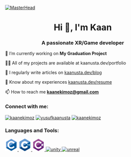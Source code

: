 [![MasterHead](https://i.pinimg.com/originals/22/de/10/22de101e8b3fd2c881fd64e1667ddd51.gif)](https://kaanusta.dev)

<h1 align="center">Hi 👋, I'm Kaan</h1>
<h3 align="center">A passionate XR/Game developer</h3
                                                  
 🔭 I’m currently working on **My Graduation Project**
 
👨‍💻 All of my projects are available at kaanusta.dev/portfolio

📝 I regularly write articles on [kaanusta.dev/blog](kaanusta.dev/blog)

📄 Know about my experiences [kaanusta.dev/resume](kaanusta.dev/resume)

📫 How to reach me **kaanekimoz@gmail.com**

<h3 align="left">Connect with me:</h3>
<p align="left">
<a href="https://twitter.com/kaanekimoz" target="blank"><img align="center" src="https://raw.githubusercontent.com/rahuldkjain/github-profile-readme-generator/master/src/images/icons/Social/twitter.svg" alt="kaanekimoz" height="30" width="40" /></a>
<a href="https://linkedin.com/in/yusufkaanusta" target="blank"><img align="center" src="https://raw.githubusercontent.com/rahuldkjain/github-profile-readme-generator/master/src/images/icons/Social/linked-in-alt.svg" alt="yusufkaanusta" height="30" width="40" /></a>
<a href="https://instagram.com/kaanekimoz" target="blank"><img align="center" src="https://raw.githubusercontent.com/rahuldkjain/github-profile-readme-generator/master/src/images/icons/Social/instagram.svg" alt="kaanekimoz" height="30" width="40" /></a>
</p>

<h3 align="left">Languages and Tools:</h3>
<p align="left"> <a href="https://www.cprogramming.com/" target="_blank" rel="noreferrer"> <img src="https://raw.githubusercontent.com/devicons/devicon/master/icons/c/c-original.svg" alt="c" width="40" height="40"/> </a> <a href="https://www.w3schools.com/cpp/" target="_blank" rel="noreferrer"> <img src="https://raw.githubusercontent.com/devicons/devicon/master/icons/cplusplus/cplusplus-original.svg" alt="cplusplus" width="40" height="40"/> </a> <a href="https://www.w3schools.com/cs/" target="_blank" rel="noreferrer"> <img src="https://raw.githubusercontent.com/devicons/devicon/master/icons/csharp/csharp-original.svg" alt="csharp" width="40" height="40"/> </a> <a href="https://unity.com/" target="_blank" rel="noreferrer"> <img src="https://www.vectorlogo.zone/logos/unity3d/unity3d-icon.svg" alt="unity" width="40" height="40"/> </a> <a href="https://unrealengine.com/" target="_blank" rel="noreferrer"> <img src="https://raw.githubusercontent.com/kenangundogan/fontisto/036b7eca71aab1bef8e6a0518f7329f13ed62f6b/icons/svg/brand/unreal-engine.svg" alt="unreal" width="40" height="40"/> </a> </p>
